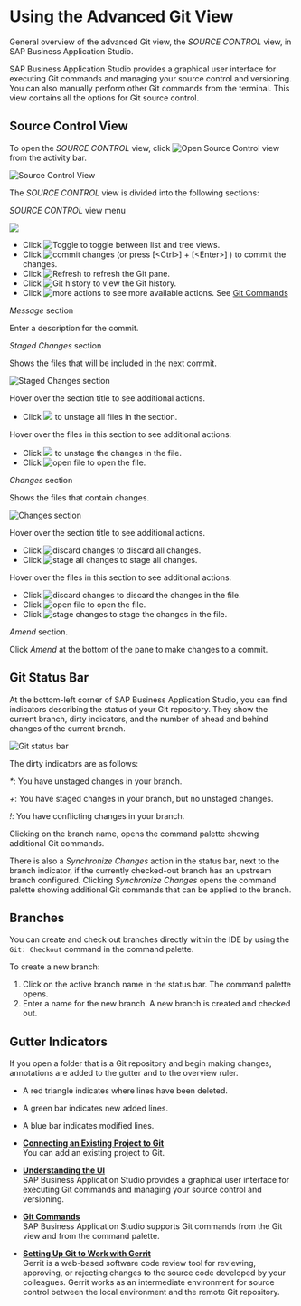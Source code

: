 <!-- loio265962e20eee43f499516de9011ac2e3 -->

# Using the Advanced Git View

General overview of the advanced Git view, the *SOURCE CONTROL* view, in SAP Business Application Studio.

SAP Business Application Studio provides a graphical user interface for executing Git commands and managing your source control and versioning. You can also manually perform other Git commands from the terminal. This view contains all the options for Git source control.



<a name="loio265962e20eee43f499516de9011ac2e3__section_wlx_4kf_zlb"/>

## Source Control View

To open the *SOURCE CONTROL* view, click ![Open Source Control view](images/Open_Source_Control_view_abdab3a.png) from the activity bar.

![Source Control View](images/Git_View_df291d4.png)

The *SOURCE CONTROL* view is divided into the following sections:

*SOURCE CONTROL* view menu

![](images/source_control_GIT_menu_e10ab7d.png)

-   Click ![Toggle](images/toggle_icon_e7e5e6d.png) to toggle between list and tree views.
-   Click ![commit changes](images/commit_icon_5792efe.png) \(or press [<Ctrl\>\] + [<Enter\>\] \) to commit the changes.
-   Click ![Refresh](images/Git_refresh_5d003be.png) to refresh the Git pane.
-   Click ![Git history](images/Git_history_8341762.png) to view the Git history.
-   Click ![more actions](images/more_actions_new_ab37e83.png) to see more available actions. See [Git Commands](git-commands-5914548.md)

*Message* section

Enter a description for the commit.

*Staged Changes* section

Shows the files that will be included in the next commit.

![Staged Changes section](images/staged_changes_539d922.png)

Hover over the section title to see additional actions.

-   Click ![](images/unstage_changes_icon_684e1d1.png) to unstage all files in the section.

Hover over the files in this section to see additional actions:

-   Click ![](images/unstage_changes_icon_684e1d1.png) to unstage the changes in the file.
-   Click ![open file](images/Git_open_file_787f08b.png) to open the file.

*Changes* section

Shows the files that contain changes.

![Changes section](images/changes_section_d55c5f1.png)

Hover over the section title to see additional actions.

-   Click ![discard changes](images/Discard_changes_954f1c8.png) to discard all changes.
-   Click ![stage all changes](images/Git_Stage_changes_icon_67e32ee.png) to stage all changes.

Hover over the files in this section to see additional actions:

-   Click ![discard changes](images/Discard_changes_954f1c8.png) to discard the changes in the file.
-   Click ![open file](images/Git_open_file_787f08b.png) to open the file.
-   Click ![stage changes](images/Git_Stage_changes_icon_67e32ee.png) to stage the changes in the file.

*Amend* section.

Click *Amend* at the bottom of the pane to make changes to a commit.



<a name="loio265962e20eee43f499516de9011ac2e3__section_rqf_jtf_zlb"/>

## Git Status Bar

At the bottom-left corner of SAP Business Application Studio, you can find indicators describing the status of your Git repository. They show the current branch, dirty indicators, and the number of ahead and behind changes of the current branch.

![Git status bar](images/Git_status_bar_cd1ee90.png)

The dirty indicators are as follows:

*\**: You have unstaged changes in your branch.

*\+*: You have staged changes in your branch, but no unstaged changes.

*!*: You have conflicting changes in your branch.

Clicking on the branch name, opens the command palette showing additional Git commands.

There is also a *Synchronize Changes* action in the status bar, next to the branch indicator, if the currently checked-out branch has an upstream branch configured. Clicking *Synchronize Changes* opens the command palette showing additional Git commands that can be applied to the branch.



<a name="loio265962e20eee43f499516de9011ac2e3__section_gl5_q1g_zlb"/>

## Branches

You can create and check out branches directly within the IDE by using the `Git: Checkout` command in the command palette.

To create a new branch:

1.  Click on the active branch name in the status bar. The command palette opens.
2.  Enter a name for the new branch. A new branch is created and checked out.



<a name="loio265962e20eee43f499516de9011ac2e3__section_trx_bbg_zlb"/>

## Gutter Indicators

If you open a folder that is a Git repository and begin making changes, annotations are added to the gutter and to the overview ruler.

-   A red triangle indicates where lines have been deleted.

-   A green bar indicates new added lines.

-   A blue bar indicates modified lines.


-   **[Connecting an Existing Project to Git](connecting-an-existing-project-to-git-0930e56.md "You can add an existing project to Git.")**  
You can add an existing project to Git.
-   **[Understanding the UI](understanding-the-ui-d14646a.md "SAP Business Application Studio provides a
		graphical user interface for executing Git commands and managing your source control and
		versioning. ")**  
SAP Business Application Studio provides a graphical user interface for executing Git commands and managing your source control and versioning.
-   **[Git Commands](git-commands-5914548.md "SAP Business Application Studio supports Git
		commands from the Git view and from the command palette.")**  
SAP Business Application Studio supports Git commands from the Git view and from the command palette.
-   **[Setting Up Git to Work with Gerrit](setting-up-git-to-work-with-gerrit-82a5dfe.md "Gerrit is a web-based software code review tool for reviewing, approving, or
		rejecting changes to the source code developed by your colleagues. Gerrit works as an
		intermediate environment for source control between the local environment and the remote Git
		repository.")**  
Gerrit is a web-based software code review tool for reviewing, approving, or rejecting changes to the source code developed by your colleagues. Gerrit works as an intermediate environment for source control between the local environment and the remote Git repository.

